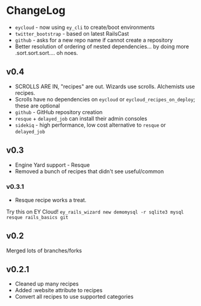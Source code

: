 # ChangeLog

* `eycloud` - now using `ey_cli` to create/boot environments
* `twitter_bootstrap` - based on latest RailsCast
* `github` - asks for a new repo name if cannot create a repository
* Better resolution of ordering of nested dependencies... by doing more .sort.sort.sort.... oh noes.

## v0.4

* SCROLLS ARE IN, "recipes" are out. Wizards use scrolls. Alchemists use recipes.
* Scrolls have no dependencies on `eycloud` or `eycloud_recipes_on_deploy`; these are optional
* `github` - GitHub repository creation
* `resque` + `delayed_job` can install their admin consoles
* `sidekiq` - high performance, low cost alternative to `resque` or `delayed_job`

## v0.3

* Engine Yard support - Resque
* Removed a bunch of recipes that didn't see useful/common

### v0.3.1

* Resque recipe works a treat.

Try this on EY Cloud! `ey_rails_wizard new demomysql -r sqlite3 mysql resque rails_basics git`

## v0.2

Merged lots of branches/forks

## v0.2.1

* Cleaned up many recipes
* Added :website attribute to recipes
* Convert all recipes to use supported categories

